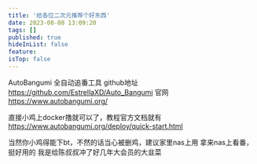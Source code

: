 ```yaml
---
title: '给各位二次元推荐个好东西'
date: 2023-08-08 13:09:20
tags: []
published: true
hideInList: false
feature: 
isTop: false
---
```

AutoBangumi 
全自动追番工具
github地址<https://github.com/EstrellaXD/Auto_Bangumi>
官网<https://www.autobangumi.org/>

直接小鸡上docker撸就可以了，教程官方文档就有
<https://www.autobangumi.org/deploy/quick-start.html>

当然你小鸡得能下bt，不然的话当心被删鸡，建议家里nas上用
拿来nas上看番，挺好用的
我是给陈叔叔冲了好几年大会员的大韭菜
